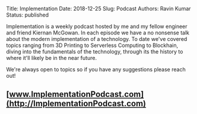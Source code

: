 Title: Implementation
Date: 2018-12-25 
Slug: Podcast
Authors: Ravin Kumar
Status: published


Implementation is a weekly podcast hosted by me and my fellow engineer and friend
Kiernan McGowan. In each episode  we have a no nonsense talk about the 
modern implementation of a technology. To date we've covered topics ranging
from 3D Printing to Serverless Computing to Blockhain, 
diving into the fundamentals of the technology, through its the history 
to where it'll likely be in the near future.  

We're always open to topics so if you have any suggestions please reach out!

## [www.ImplementationPodcast.com](http://ImplementationPodcast.com)
